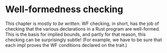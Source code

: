 # Well-formedness checking

This chapter is mostly *to be written*. WF checking, in short, has the
job of checking that the various declarations in a Rust program are
well-formed. This is the basis for implied bounds, and partly for that
reason, this checking can be surprisingly subtle! (For example, we
have to be sure that each impl proves the WF conditions declared on
the trait.)



